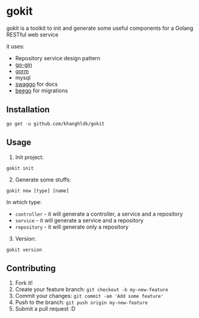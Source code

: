 # gokit
gokit is a toolkit to init and generate some useful components for a Golang RESTful web service

it uses:
- Repository service design pattern
- [go-gin](https://github.com/gin-gonic/gin)
- [gorm](https://github.com/go-gorm/gorm) 
- mysql
- [swaggo](https://github.com/swaggo/swag) for docs
- [beego](https://github.com/beego/bee) for migrations

## Installation
```
go get -u github.com/khanghldk/gokit
```

## Usage
1. Init project:
```
gokit init
```

2. Generate some stuffs:
```
gokit new [type] [name]
```
In which type:
- `controller` - it will generate a controller, a service and a repository
- `service`    - it will generate a service and a repository
- `repository` - it will generate only a repository

3. Version:
```
gokit version
```

## Contributing
1. Fork it!
2. Create your feature branch: `git checkout -b my-new-feature`
3. Commit your changes: `git commit -am 'Add some feature'`
4. Push to the branch: `git push origin my-new-feature`
5. Submit a pull request :D
